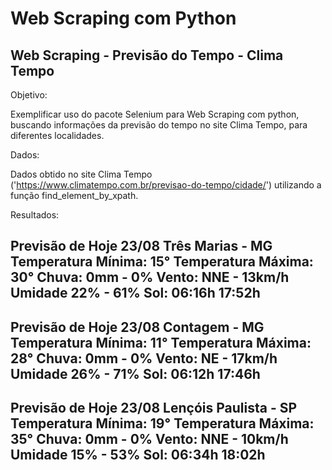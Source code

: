 # Web Scraping com Python
## Web Scraping - Previsão do Tempo - Clima Tempo 

Objetivo: 

Exemplificar uso do pacote Selenium para Web Scraping com python, buscando informações da previsão do tempo no site Clima Tempo, para diferentes localidades.

Dados:

Dados obtido no site Clima Tempo ('https://www.climatempo.com.br/previsao-do-tempo/cidade/') utilizando a função find_element_by_xpath.

Resultados:

Previsão de Hoje 23/08 Três Marias - MG 
    Temperatura Mínima: 15° 
    Temperatura Máxima: 30° 
    Chuva: 0mm - 0% 
    Vento: NNE - 13km/h 
    Umidade 22% - 61% 
    Sol: 06:16h 17:52h
------------------------------------------------------------
Previsão de Hoje 23/08 Contagem - MG 
    Temperatura Mínima: 11° 
    Temperatura Máxima: 28° 
    Chuva: 0mm - 0% 
    Vento: NE - 17km/h 
    Umidade 26% - 71% 
    Sol: 06:12h 17:46h
------------------------------------------------------------
Previsão de Hoje 23/08 Lençóis Paulista - SP 
    Temperatura Mínima: 19° 
    Temperatura Máxima: 35° 
    Chuva: 0mm - 0% 
    Vento: NNE - 10km/h 
    Umidade 15% - 53% 
    Sol: 06:34h 18:02h
------------------------------------------------------------